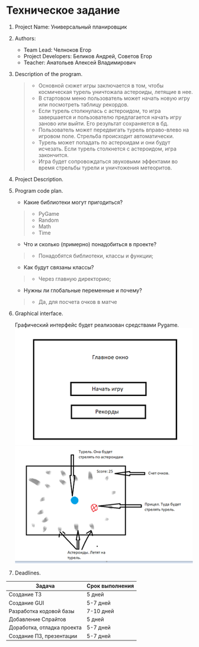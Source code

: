# Техническое задание

1. Project Name: Универсальный планировщик
2. Authors:
    - Team Lead: Челноков Егор
    - Project Developers: Беликов Андрей, Советов Егор
    - Teacher: Анатольев Алексей Владимирович
3. Description of the program.
    
      >- Основной сюжет игры заключается в том, чтобы космическая турель уничтожала астероиды, летящие в нее.
      >- В стартовом меню пользователь может начать новую игру или посмотреть таблицу рекордов.
      >- Если турель столкнулась с астероидом, то игра завершается и пользователю предлагается начать игру заново или выйти.
         Его результат сохраняется в бд.
      >- Пользователь может передвигать турель вправо-влево на игровом поле. Стрельба происходит автоматически.
      >- Турель может попадать по астероидам и они будут исчезать. Если турель столкнется с астероидом, игра закончится.
      >- Игра будет сопровождаться звуковыми эффектами во время стрельбы турели и уничтожения метеоритов.
4. Project Description.
      
5. Program code plan.
      - Какие библиотеки могут пригодиться?
      >- PyGame
      >- Random
      >- Math
      >- Time
      - Что и сколько (примерно) понадобиться в проекте?
      >- Понадобятся библиотеки, классы и функции;
      - Как будут связаны классы?
      >- Через главную директорию;
      - Нужны ли глобальные переменные и почему?
      >- Да, для посчета очков в матче
6. Graphical interface.

     Графический интерфейс будет реализован средствами Pygame.
     ![](2024-12-15_11-33-28.png)
     ![](2024-12-15_11-40-27.png)
7. Deadlines.

| Задача                     | Срок выполнения |
|----------------------------|-----------------|
| Создание ТЗ                | 5 дней          |
| Создание GUI               | 5-7 дней        |
| Разработка кодовой базы    | 7-10 дней       |
| Добавление Спрайтов        | 5 дней          |
| Доработка, отладка проекта | 5-7 дней        |
| Создание ПЗ, презентации   | 5-7 дней        |

